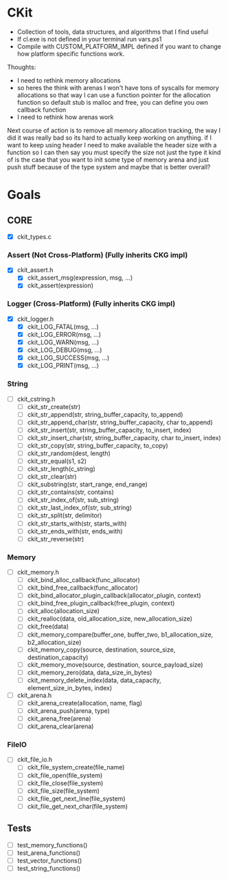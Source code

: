 # CKit

- Collection of tools, data structures, and algorithms that I find useful
- If cl.exe is not defined in your terminal run vars.ps1
- Compile with CUSTOM_PLATFORM_IMPL defined if you want to change how platform specific functions work.

Thoughts:
 - I need to rethink memory allocations
 - so heres the think with arenas I won't have tons of syscalls for memory allocations so that way I can use a function pointer for the allocation function so default stub is malloc and free, you can define you own callback function
 - I need to rethink how arenas work

Next course of action is to remove all memory allocation tracking, the way I did it was really bad so its hard to actually keep working on anything.
if I want to keep using header I need to make available the header size with a function so I can then say you must specify the size not just the type
it kind of is the case that you want to init some type of memory arena and just push stuff because of the type system and maybe that is better overall?

# Goals

## CORE
- [x] ckit_types.c

### Assert (Not Cross-Platform) (Fully inherits CKG impl)
- [x] ckit_assert.h
	- [x] ckit_assert_msg(expression, msg, ...)
	- [x] ckit_assert(expression)

### Logger (Cross-Platform) (Fully inherits CKG impl)
- [x] ckit_logger.h
	- [x] ckit_LOG_FATAL(msg, ...)
	- [x] ckit_LOG_ERROR(msg, ...)
	- [x] ckit_LOG_WARN(msg, ...)
	- [x] ckit_LOG_DEBUG(msg, ...)
	- [x] ckit_LOG_SUCCESS(msg, ...)
	- [x] ckit_LOG_PRINT(msg, ...)

### String
- [ ] ckit_cstring.h
	- [ ] ckit_str_create(str)
	- [ ] ckit_str_append(str, string_buffer_capacity, to_append)
	- [ ] ckit_str_append_char(str, string_buffer_capacity, char to_append)
	- [ ] ckit_str_insert(str, string_buffer_capacity, to_insert, index)
	- [ ] ckit_str_insert_char(str, string_buffer_capacity, char to_insert, index)
	- [ ] ckit_str_copy(str, string_buffer_capacity, to_copy)
	- [ ] ckit_str_random(dest, length)
	- [ ] ckit_str_equal(s1, s2)
	- [ ] ckit_str_length(c_string)
	- [ ] ckit_str_clear(str)
	- [ ] ckit_substring(str, start_range, end_range)
	- [ ] ckit_str_contains(str, contains)
	- [ ] ckit_str_index_of(str, sub_string)
	- [ ] ckit_str_last_index_of(str, sub_string)
	- [ ] ckit_str_split(str, delimitor)
	- [ ] ckit_str_starts_with(str, starts_with)
	- [ ] ckit_str_ends_with(str, ends_with)
	- [ ] ckit_str_reverse(str)

### Memory
- [ ] ckit_memory.h
    - [ ] ckit_bind_alloc_callback(func_allocator)
    - [ ] ckit_bind_free_callback(func_allocator)
    - [ ] ckit_bind_allocator_plugin_callback(allocator_plugin, context)
    - [ ] ckit_bind_free_plugin_callback(free_plugin, context)
    - [ ] ckit_alloc(allocation_size)
    - [ ] ckit_realloc(data, old_allocation_size, new_allocation_size)
    - [ ] ckit_free(data)
    - [ ] ckit_memory_compare(buffer_one, buffer_two, b1_allocation_size, b2_allocation_size)
    - [ ] ckit_memory_copy(source, destination, source_size, destination_capacity)
    - [ ] ckit_memory_move(source, destination, source_payload_size)
    - [ ] ckit_memory_zero(data, data_size_in_bytes)
    - [ ] ckit_memory_delete_index(data, data_capacity, element_size_in_bytes, index)

- [ ] ckit_arena.h
	- [ ] ckit_arena_create(allocation, name, flag)
	- [ ] ckit_arena_push(arena, type)	
	- [ ] ckit_arena_free(arena)
	- [ ] ckit_arena_clear(arena)

### FileIO
- [ ] ckit_file_io.h
	- [ ] ckit_file_system_create(file_name)
	- [ ] ckit_file_open(file_system)
	- [ ] ckit_file_close(file_system)
	- [ ] ckit_file_size(file_system)
	- [ ] ckit_file_get_next_line(file_system)
	- [ ] ckit_file_get_next_char(file_system)

## Tests
- [ ] test_memory_functions()
- [ ] test_arena_functions()
- [ ] test_vector_functions()
- [ ] test_string_functions()